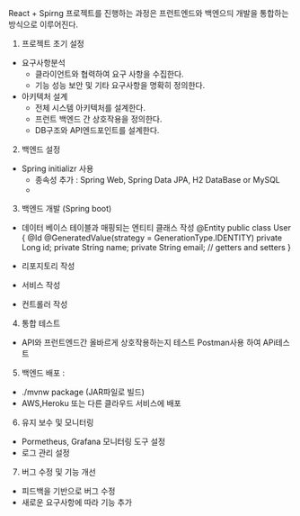 
React + Spirng 프로젝트를 진행하는 과정은 프런트엔드와 백엔으듸 개발을 통합하는 방식으로
이루어진다.

1. 프로젝트 초기 설정
- 요구사항분석
    - 클라이언트와 협력하여 요구 사항을 수집한다.
    - 기능 성능 보안 및 기타 요구사항을 명확히 정의한다.
- 아키텍처 설계
    - 전체 시스템 아키텍처를 설계한다.
    - 프런트 백엔드 간 상호작용을 정의한다.
    - DB구조와 API엔드포인트를 설계한다.

2. 백엔드 설정
- Spring initializr 사용
    - 종속성 추가 : Spring Web, Spring Data JPA, H2 DataBase or MySQL
    -

3. 백엔드 개발 (Spring boot)
- 데이터 베이스 테이블과 매핑되는 엔티티 클래스 작성 @Entity
  public class User {
  @Id @GeneratedValue(strategy = GenerationType.IDENTITY)
  private Long id;
  private String name;
  private String email;
  // getters and setters
  }


- 리포지토리 작성
- 서비스 작성
- 컨트롤러 작성


4. 통합 테스트
- API와 프런트엔드간 올바르게 상호작용하는지 테스트 Postman사용 하여 APi테스트



5. 백엔드 배포 :
- ./mvnw package (JAR파일로 빌드)
- AWS,Heroku 또는 다른 클라우드 서비스에 배포



6. 유지 보수 및 모니터링
- Pormetheus, Grafana 모니터링 도구 설정
- 로그 관리 설정



7. 버그 수정 및 기능 개선
- 피드백을 기반으로 버그 수정
- 새로운 요구사항에 따라 기능 추가 

